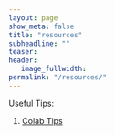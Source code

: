 ```yaml
---
layout: page
show_meta: false
title: "resources"
subheadline: ""
teaser: 
header:
   image_fullwidth: 
permalink: "/resources/"
---
```


Useful Tips:

1. [Colab Tips](../colab.md)
